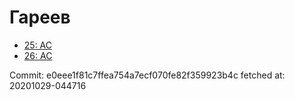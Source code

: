 # Гареев
- [25: AC](25.md)
- [26: AC](26.md)

Commit: e0eee1f81c7ffea754a7ecf070fe82f359923b4c
 fetched at: 20201029-044716
